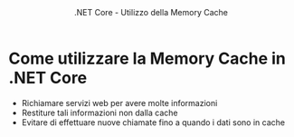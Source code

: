 <header>
.NET Core - Utilizzo della Memory Cache
</header>
<main>
  
Come utilizzare la Memory Cache in .NET Core
=============
*    Richiamare servizi web per avere molte informazioni
*    Restiture tali informazioni non dalla cache
*    Evitare di effettuare nuove chiamate fino a quando i dati sono in cache


</main>
